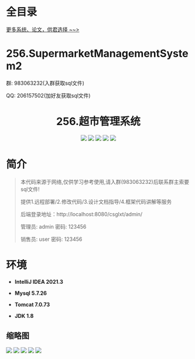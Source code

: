# 全目录

[更多系统、论文，供君选择 ~~>](https://www.yuque.com/wisebit/blog)

# 256.SupermarketManagementSystem2

<p>群: 983063232(入群获取sql文件)</p>
<p>QQ: 206157502(加好友获取sql文件)</p>

<p><h1 align="center">256.超市管理系统</h1></p>


<p align="center">
	<img src="https://img.shields.io/badge/jdk-1.8-orange.svg"/>
    <img src="https://img.shields.io/badge/spring-5.x-lightgrey.svg"/>
    <img src="https://img.shields.io/badge/springmvc-3.x-blue.svg"/>
    <img src="https://img.shields.io/badge/jsp-3.x-blue.svg"/>
    <img src="https://img.shields.io/badge/mybatis-5.x-yellow.svg"/>
</p>

# 简介

> 本代码来源于网络,仅供学习参考使用,请入群(983063232)后联系群主索要sql文件!
>
> 提供1.远程部署/2.修改代码/3.设计文档指导/4.框架代码讲解等服务
>
> 后端登录地址：http://localhost:8080/csglxt/admin/
>
> 管理员: admin   密码: 123456
> 
> 销售员: user   密码: 123456
>

# 环境

- <b>IntelliJ IDEA 2021.3</b>

- <b>Mysql 5.7.26</b>

- <b>Tomcat 7.0.73</b>

- <b>JDK 1.8</b>




## 缩略图

![](https://bitwise.oss-cn-heyuan.aliyuncs.com/2024/9/10/c05217f6-8732-483a-b5e7-1127d0e7655a.png)
![](https://bitwise.oss-cn-heyuan.aliyuncs.com/2024/9/10/c3a6c642-4703-425b-a407-b1f4762964d5.png)
![](https://bitwise.oss-cn-heyuan.aliyuncs.com/2024/9/10/2e5e085a-ccd6-4653-b9fa-16bab29e609c.png)
![](https://bitwise.oss-cn-heyuan.aliyuncs.com/2024/9/10/7ff16c81-c5cc-464c-9f3d-b024ae051db8.png)
![](https://bitwise.oss-cn-heyuan.aliyuncs.com/2024/9/10/c236f255-6645-462d-b6eb-029d12991a51.png)




